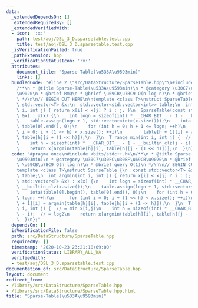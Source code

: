 ```yaml
---
data:
  _extendedDependsOn: []
  _extendedRequiredBy: []
  _extendedVerifiedWith:
  - icon: ':x:'
    path: test/aoj/DSL_3_D.sparsetable.test.cpp
    title: test/aoj/DSL_3_D.sparsetable.test.cpp
  _isVerificationFailed: true
  _pathExtension: hpp
  _verificationStatusIcon: ':x:'
  attributes:
    document_title: "Sparse-Table(\u533A\u9593min)"
    links: []
  bundledCode: "#line 2 \"src/DataStructure/SparseTable.hpp\"\n#include <bits/stdc++.h>\n\
    /**\n * @title Sparse-Table(\u533A\u9593min)\n * @category \u30C7\u30FC\u30BF\u69CB\
    \u9020\n * @brief RmQ\n * @brief \u69CB\u7BC9 O(n log n)\n * @brief query O(1)\n\
    \ */\n\n// BEGIN CUT HERE\n\ntemplate <class T>\nstruct SparseTable {\n  const\
    \ std::vector<T> &x;\n  std::vector<std::vector<int>> table;\n  int argmin(int\
    \ i, int j) { return x[i] < x[j] ? i : j; }\n  SparseTable(const std::vector<T>\
    \ &x) : x(x) {\n    int logn = sizeof(int) * __CHAR_BIT__ - 1 - __builtin_clz(x.size());\n\
    \    table.assign(logn + 1, std::vector<int>(x.size()));\n    iota(table[0].begin(),\
    \ table[0].end(), 0);\n    for (int h = 0; h + 1 <= logn; ++h)\n      for (int\
    \ i = 0; i + (1 << h) < x.size(); ++i)\n        table[h + 1][i] = argmin(table[h][i],\
    \ table[h][i + (1 << h)]);\n  }\n  T range_min(int i, int j) {  // = min x[i,j)\n\
    \    int h = sizeof(int) * __CHAR_BIT__ - 1 - __builtin_clz(j - i);  // = log2\n\
    \    return x[argmin(table[h][i], table[h][j - (1 << h)])];\n  }\n};\n"
  code: "#pragma once\n#include <bits/stdc++.h>\n/**\n * @title Sparse-Table(\u533A\
    \u9593min)\n * @category \u30C7\u30FC\u30BF\u69CB\u9020\n * @brief RmQ\n * @brief\
    \ \u69CB\u7BC9 O(n log n)\n * @brief query O(1)\n */\n\n// BEGIN CUT HERE\n\n\
    template <class T>\nstruct SparseTable {\n  const std::vector<T> &x;\n  std::vector<std::vector<int>>\
    \ table;\n  int argmin(int i, int j) { return x[i] < x[j] ? i : j; }\n  SparseTable(const\
    \ std::vector<T> &x) : x(x) {\n    int logn = sizeof(int) * __CHAR_BIT__ - 1 -\
    \ __builtin_clz(x.size());\n    table.assign(logn + 1, std::vector<int>(x.size()));\n\
    \    iota(table[0].begin(), table[0].end(), 0);\n    for (int h = 0; h + 1 <=\
    \ logn; ++h)\n      for (int i = 0; i + (1 << h) < x.size(); ++i)\n        table[h\
    \ + 1][i] = argmin(table[h][i], table[h][i + (1 << h)]);\n  }\n  T range_min(int\
    \ i, int j) {  // = min x[i,j)\n    int h = sizeof(int) * __CHAR_BIT__ - 1 - __builtin_clz(j\
    \ - i);  // = log2\n    return x[argmin(table[h][i], table[h][j - (1 << h)])];\n\
    \  }\n};"
  dependsOn: []
  isVerificationFile: false
  path: src/DataStructure/SparseTable.hpp
  requiredBy: []
  timestamp: '2020-10-23 23:21:18+09:00'
  verificationStatus: LIBRARY_ALL_WA
  verifiedWith:
  - test/aoj/DSL_3_D.sparsetable.test.cpp
documentation_of: src/DataStructure/SparseTable.hpp
layout: document
redirect_from:
- /library/src/DataStructure/SparseTable.hpp
- /library/src/DataStructure/SparseTable.hpp.html
title: "Sparse-Table(\u533A\u9593min)"
---
```

